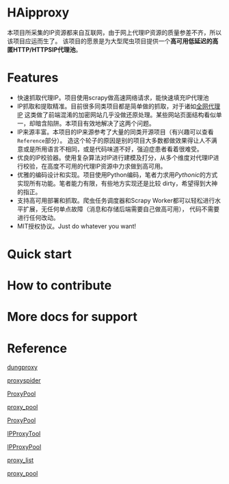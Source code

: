 # HAipproxy
本项目所采集的IP资源都来自互联网，由于网上代理IP资源的质量参差不齐，所以该项目应运而生了。
该项目的愿景是为大型爬虫项目提供一个**高可用低延迟的高匿HTTP/HTTPSIP代理池**。

# Features
- 快速抓取代理IP。项目使用scrapy做高速网络请求，能快速填充IP代理池
- IP抓取和提取精准。目前很多同类项目都是简单做的抓取，对于诸如[全网代理IP](http://www.goubanjia.com/free/gngn/index.shtml)
这类做了前端混淆的加密网站几乎没做还原处理。某些网站页面结构看似单一，却暗含陷阱。本项目有效地解决了这两个问题。
- IP来源丰富。本项目的IP来源参考了大量的同类开源项目（有兴趣可以查看`Reference`部分）。
造这个轮子的原因是别的项目大多数都做效果得让人不满意或是所用语言不相同，或是代码味道不好，强迫症患者看着很难受。
- 优良的IP校验器。使用复杂算法对IP进行建模及打分，从多个维度对代理IP进行校验，在高度不可用的代理IP资源中力求做到高可用。
- 优雅的编码设计和实现。项目使用Python编码，笔者力求用*Pythonic*的方式实现所有功能。笔者能力有限，有些地方实现还是比较
dirty，希望得到大神的指正。
- 支持高可用部署和抓取。爬虫任务调度器和Scrapy Worker都可以轻松进行水平扩展，无任何单点故障（消息和存储后端需要自己做高可用），
代码不需要进行任何改动。
- MIT授权协议。Just do whatever you want!

# Quick start

# How to contribute

# More docs for support

# Reference
[dungproxy](https://github.com/virjar/dungproxy)

[proxyspider](https://github.com/zhangchenchen/proxyspider)

[ProxyPool](https://github.com/henson/ProxyPool)

[proxy_pool](https://github.com/jhao104/proxy_pool)

[ProxyPool](https://github.com/WiseDoge/ProxyPool)

[IPProxyTool](https://github.com/awolfly9/IPProxyTool)

[IPProxyPool](https://github.com/qiyeboy/IPProxyPool)

[proxy_list](https://github.com/gavin66/proxy_list)

[proxy_pool](https://github.com/lujqme/proxy_pool)